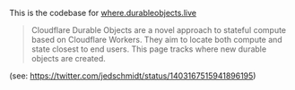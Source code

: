 This is the codebase for [where.durableobjects.live](https://where.durableobjects.live)

> Cloudflare Durable Objects are a novel approach to stateful compute based on Cloudflare Workers. They aim to locate both compute and state closest to end users. This page tracks where new durable objects are created.

(see: https://twitter.com/jedschmidt/status/1403167515941896195)
